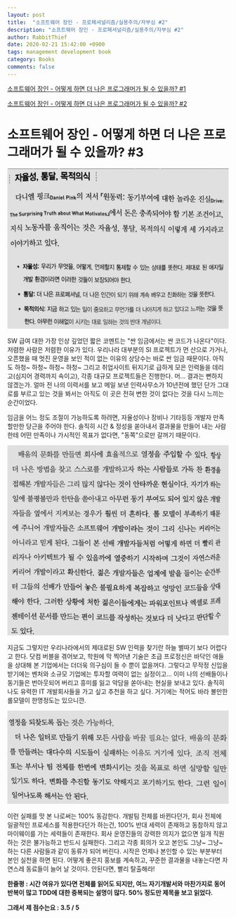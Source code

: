 ```yaml
---
layout: post
title:  "소프트웨어 장인 - 프로페셔널리즘/실용주의/자부심 #2"
description: "소프트웨어 장인 - 프로페셔널리즘/실용주의/자부심 #2"
author: RabbitThief
date: 2020-02-21 15:42:00 +0900
tags: management development book 
category: Books
comments: false
---
```



[소프트웨어 장인 - 어떻게 하면 더 나은 프로그래머가 될 수 있을까? #1](https://rabbitthief37.github.io/2020/02/17/br-software-craftsman-01.html)

[소프트웨어 장인 - 어떻게 하면 더 나은 프로그래머가 될 수 있을까? #2](https://rabbitthief37.github.io/2020/02/20/br-software-craftsman-02.html)



# 소프트웨어 장인 - 어떻게 하면 더 나은 프로그래머가 될 수 있을까? #3



<img src="/assets/article_images/2020-02-21/1.jpg" alt="1" style="zoom:50%;" />

 SW 급여 대한 가장 인상 깊었던 짧은 코멘트는 "싼 임금에서는 싼 코드가 나온다"이다.  저렴한 사람은 저렴한 이유가 있다.  우리나라 대부분의 SI 프로젝트가 먼 산으로 가거나, 오픈했을 때 멋진 운영을 보인 적이 없는 이유의 상당수는 바로 싼 임금 때문이다.  아직도 하청~ 하청~ 하청~ 하청~ 그리고 취업사이트 뒤지기로 급하게 모은 인력들을 데리고(심지어 경력까지 속이고), 각종 대규모 프로젝트들은 진행한다.  머... 결과는 뻔하지 않겠는가.  얼마 전 나의 이력서를 보고 메일 보낸 인력사무소가 10년전에 했던 단가 그대로를 부르고 있는 것을 봐서는 아직도 이 곳은 전혀 변한 것이 없다는 것을 다시 느끼는 순간이었다. 

임금을 어느 정도 조절이 가능하도록 하려면, 자율성이나 장비나 기타등등 개발자 만족할만한 당근을 주어야 한다.  솔직히 시간 & 정성을 쏟아내서 결과물을 만들어 내는 사람한테 어떤 만족이나 가시적인 목표가 없다면, "동쪽"으로만 갈꺼기 때문이다.

<img src="/assets/article_images/2020-02-21/2.jpg" alt="2" style="zoom:50%;" />

지금도 그렇지만 우리나라에서의 제대로된 SW 인력을 찾기란 하늘 별따기 보다 어렵다고 한다.  닷컴 버블을 겪어보고, 학원에 막 찍어낸 기술은 초급 프로정신은 바닥인 애들을 상대해 본 기업에서는 더더욱 의구심이 들 수 뿐이 없을꺼다.  그렇다고 무작정 신입을 받기에는 벤처와 소규모 기업에는 투자할 여력이 없는 실정이고...  이미 나의 선배들이나 동기들은 번아웃되어 버리고 흥미를 잃고 악담을 쏟아내는 현실을 보내고 있다.  솔직히 나도 유력한 IT 개발회사들을 가고 싶고 추천을 하고 싶다.  거기에는 적어도 바라 볼만한 롤모델이 한명정도는 있으니깐.

<img src="/assets/article_images/2020-02-21/3-1.jpg" alt="3-1" style="zoom:50%;" />

이런 실패를 맛 본 나로써는 100% 동감한다.  개발팀 전체를 바뀐다던가, 회사 전체에 일괄적인 프로세스를 적용한다던가 하는건, 100% 반대 세력이 존재하고 동참하지 않고 마이웨이를 가는 세력들이 존재한다.  회사 운영진들의 강력한 의지가 없으면 일개 직원하는 것은 불가능하고 반드시 실패한다.  그리고 각종 회의가 오고 본인도 그냥~ 그냥~ 하는 다른 사람들과 같이 동류가 되어 버린다.  시작은 언제나 본인할 수 있는 부분부터 본인 실천을 하면 된다.  어떻게 좋은지 홍보를 계속하고, 꾸준한 결과물을 내놓는다면 자연스레 동료들이 늘어 날 것이다.  안된다면, 빨리 탈출해라!



**한줄평 : 시간 여유가 있다면 전체를 읽어도 되지만, 여느 자기개발서와 마찬가지로 동어반복이 많고 TDD에 대한 중복되는 설명이 많다.  50% 정도만 제목을 보고 읽었다.**

**그래서 제 점수는요 : 3.5 / 5**
